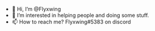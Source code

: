 - 👋 Hi, I’m @Flyxwing
- 👀 I’m interested in helping people and doing some stuff.
- 📫 How to reach me? Flyxwing#5383 on discord

<!---
Flyxwing/Flyxwing is a ✨ special ✨ repository because its `README.md` (this file) appears on your GitHub profile.
You can click the Preview link to take a look at your changes.
--->
